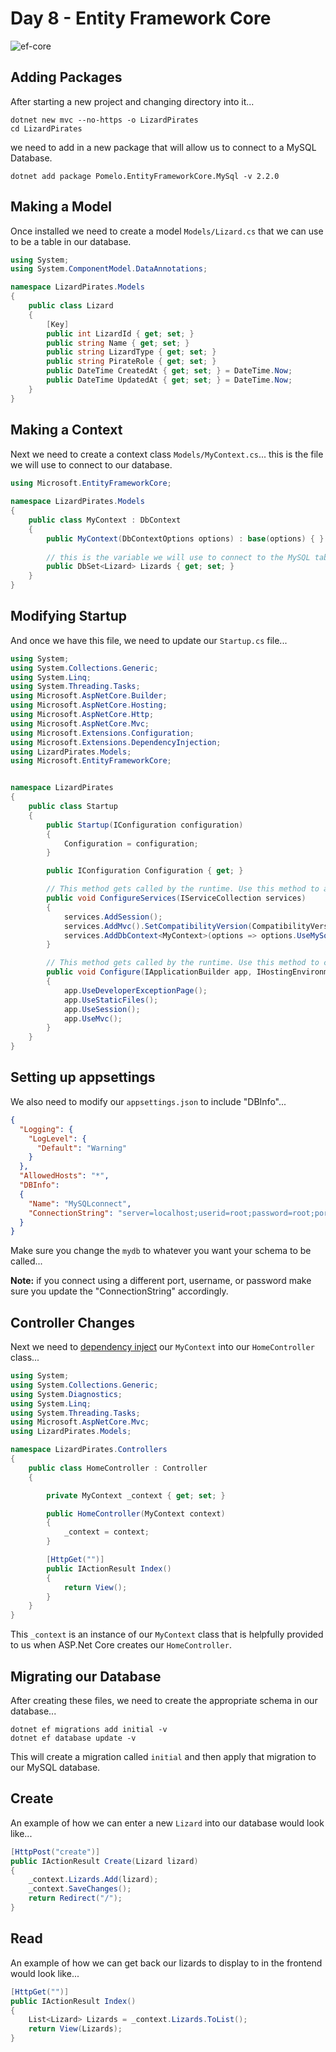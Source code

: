 # Day 8 - Entity Framework Core

<img src="https://miro.medium.com/max/480/1*SnZqHENpIMiEKsg999Q0DQ.png" alt="ef-core" />

## Adding Packages

After starting a new project and changing directory into it...

```
dotnet new mvc --no-https -o LizardPirates
cd LizardPirates
```

we need to add in a new package that will allow us to connect to a MySQL Database. 

```
dotnet add package Pomelo.EntityFrameworkCore.MySql -v 2.2.0
```

## Making a Model

Once installed we need to create a model `Models/Lizard.cs` that we can use to be a table in our database.

```cs
using System;
using System.ComponentModel.DataAnnotations;

namespace LizardPirates.Models
{
    public class Lizard
    {
        [Key]
        public int LizardId { get; set; }
        public string Name { get; set; }
        public string LizardType { get; set; }
        public string PirateRole { get; set; }
        public DateTime CreatedAt { get; set; } = DateTime.Now;
        public DateTime UpdatedAt { get; set; } = DateTime.Now;
    }
}
```

## Making a Context

Next we need to create a context class `Models/MyContext.cs`... this is the file we will use to connect to our database.

```cs
using Microsoft.EntityFrameworkCore;
 
namespace LizardPirates.Models
{
    public class MyContext : DbContext
    {
        public MyContext(DbContextOptions options) : base(options) { }
        
        // this is the variable we will use to connect to the MySQL table, Lizards
        public DbSet<Lizard> Lizards { get; set; }
    }
}
```

## Modifying Startup

And once we have this file, we need to update our `Startup.cs` file...

```cs
using System;
using System.Collections.Generic;
using System.Linq;
using System.Threading.Tasks;
using Microsoft.AspNetCore.Builder;
using Microsoft.AspNetCore.Hosting;
using Microsoft.AspNetCore.Http;
using Microsoft.AspNetCore.Mvc;
using Microsoft.Extensions.Configuration;
using Microsoft.Extensions.DependencyInjection;
using LizardPirates.Models;
using Microsoft.EntityFrameworkCore;


namespace LizardPirates
{
    public class Startup
    {
        public Startup(IConfiguration configuration)
        {
            Configuration = configuration;
        }

        public IConfiguration Configuration { get; }

        // This method gets called by the runtime. Use this method to add services to the container.
        public void ConfigureServices(IServiceCollection services)
        {
            services.AddSession();
            services.AddMvc().SetCompatibilityVersion(CompatibilityVersion.Version_2_2);
            services.AddDbContext<MyContext>(options => options.UseMySql(Configuration["DBInfo:ConnectionString"]));
        }

        // This method gets called by the runtime. Use this method to configure the HTTP request pipeline.
        public void Configure(IApplicationBuilder app, IHostingEnvironment env)
        {
            app.UseDeveloperExceptionPage();
            app.UseStaticFiles();
            app.UseSession();
            app.UseMvc();
        }
    }
}
```

## Setting up appsettings

We also need to modify our `appsettings.json` to include "DBInfo"...

```json
{
  "Logging": {
    "LogLevel": {
      "Default": "Warning"
    }
  },
  "AllowedHosts": "*",
  "DBInfo":
  {
    "Name": "MySQLconnect",
    "ConnectionString": "server=localhost;userid=root;password=root;port=3306;database=mydb;SslMode=None"
  }
}
```

Make sure you change the `mydb` to whatever you want your schema to be called...

**Note:** if you connect using a different port, username, or password make sure you update the "ConnectionString" accordingly.

## Controller Changes

Next we need to [dependency inject](https://stackify.com/dependency-injection/) our `MyContext` into our `HomeController` class...

```cs
using System;
using System.Collections.Generic;
using System.Diagnostics;
using System.Linq;
using System.Threading.Tasks;
using Microsoft.AspNetCore.Mvc;
using LizardPirates.Models;

namespace LizardPirates.Controllers
{
    public class HomeController : Controller
    {

        private MyContext _context { get; set; } 

        public HomeController(MyContext context)
        {
            _context = context;
        }

        [HttpGet("")]
        public IActionResult Index()
        {
            return View();
        }
    }
}
```

This `_context` is an instance of our `MyContext` class that is helpfully provided to us when ASP.Net Core creates our `HomeController`.

## Migrating our Database

After creating these files, we need to create the appropriate schema in our database...

```
dotnet ef migrations add initial -v
dotnet ef database update -v
```

This will create a migration called `initial` and then apply that migration to our MySQL database.

## Create

An example of how we can enter a new `Lizard` into our database would look like...

```cs
[HttpPost("create")]
public IActionResult Create(Lizard lizard)
{
    _context.Lizards.Add(lizard);
    _context.SaveChanges();
    return Redirect("/");
}
```

## Read

An example of how we can get back our lizards to display to in the frontend would look like...

```cs
[HttpGet("")]
public IActionResult Index()
{
    List<Lizard> Lizards = _context.Lizards.ToList();
    return View(Lizards);
}
```
